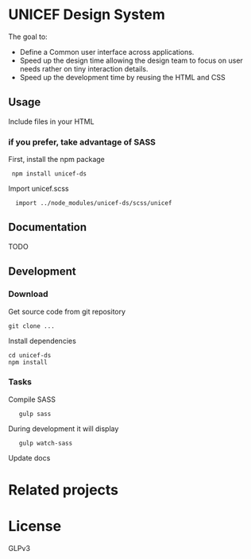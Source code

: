 # UNICEF Design System

The goal to:
  - Define a Common user interface across applications.
  - Speed up the design time allowing the design team to focus on user needs rather on tiny interaction details.
  - Speed up the development time by reusing the HTML and CSS


## Usage

Include files in your HTML



### if you prefer, take advantage of SASS

First, install the npm package

```
 npm install unicef-ds

```

Import unicef.scss

```
  import ../node_modules/unicef-ds/scss/unicef
```


## Documentation

TODO

## Development

### Download

Get source code from git repository

```
git clone ...

```

Install dependencies

```
cd unicef-ds
npm install

```

### Tasks

Compile SASS
```
   gulp sass
```

During development it will display
```
   gulp watch-sass

```
Update docs



# Related projects


# License

GLPv3
